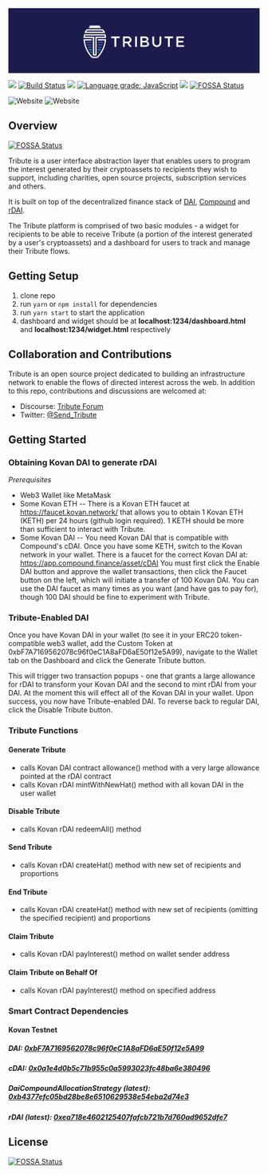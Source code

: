 <img src="./public/Tribute-banner.png" width="900" align="center">

![](https://img.shields.io/github/package-json/v/send-tribute/tribute-rdai)
[![Build Status](https://travis-ci.org/Send-Tribute/tribute-rDAI.svg?branch=master)](https://travis-ci.org/Send-Tribute/tribute-rDAI)
<a href="https://codeclimate.com/github/Send-Tribute/tribute-rDAI/maintainability"><img src="https://api.codeclimate.com/v1/badges/15fd59f45ab1ed7cc172/maintainability" /></a> [![Language grade: JavaScript](https://img.shields.io/lgtm/grade/javascript/g/Send-Tribute/tribute-rDAI.svg?logo=lgtm&logoWidth=18)](https://lgtm.com/projects/g/Send-Tribute/tribute-rDAI/context:javascript)
![](https://img.shields.io/github/license/pi0neerpat/rdai-trees)
[![FOSSA Status](https://app.fossa.com/api/projects/git%2Bgithub.com%2FSend-Tribute%2Ftribute-rDAI.svg?type=shield)](https://app.fossa.com/projects/git%2Bgithub.com%2FSend-Tribute%2Ftribute-rDAI?ref=badge_shield)

<img alt="Website" src="https://img.shields.io/website?label=app.sendtribute.io&url=https%3A%2F%2Fapp.sendtribute.io">
<img alt="Website" src="https://img.shields.io/website?label=test.sendtribute.io&url=https%3A%2F%2Ftest.sendtribute.io">

## Overview
[![FOSSA Status](https://app.fossa.io/api/projects/git%2Bgithub.com%2FSend-Tribute%2Ftribute-rDAI.svg?type=shield)](https://app.fossa.io/projects/git%2Bgithub.com%2FSend-Tribute%2Ftribute-rDAI?ref=badge_shield)


Tribute is a user interface abstraction layer that enables users to program the interest generated by their cryptoassets to recipients they wish to support, including charities, open source projects, subscription services and others.

It is built on top of the decentralized finance stack of [DAI](https://makerdao.com/en/dai/), [Compound](https://compound.finance) and [rDAI](https://redeem.money).

The Tribute platform is comprised of two basic modules - a widget for recipients to be able to receive Tribute (a portion of the interest generated by a user's cryptoassets) and a dashboard for users to track and manage their Tribute flows.

## Getting Setup

1. clone repo
2. run `yarn` or `npm install` for dependencies
3. run `yarn start` to start the application
4. dashboard and widget should be at **localhost:1234/dashboard.html** and **localhost:1234/widget.html** respectively

## Collaboration and Contributions

Tribute is an open source project dedicated to building an infrastructure network to enable the flows of directed interest across the web. In addition to this repo, contributions and discussions are welcomed at:

- Discourse: [Tribute Forum](https://tributeforum.io)
- Twitter: [@Send_Tribute](https://twitter.com/@Send_Tribute)

## Getting Started

### Obtaining Kovan DAI to generate rDAI

_Prerequisites_

- Web3 Wallet like MetaMask
- Some Kovan ETH --
  There is a Kovan ETH faucet at https://faucet.kovan.network/ that allows you to obtain 1 Kovan ETH (KETH) per 24 hours (github login required). 1 KETH should be more than sufficient to interact with Tribute.
- Some Kovan DAI -- You need Kovan DAI that is compatible with Compound's cDAI. Once you have some KETH, switch to the Kovan network in your wallet. There is a faucet for the correct Kovan DAI at: https://app.compound.finance/asset/cDAI
  You must first click the Enable DAI button and approve the wallet transactions, then click the Faucet button on the left, which will initiate a transfer of 100 Kovan DAI. You can use the DAI faucet as many times as you want (and have gas to pay for), though 100 DAI should be fine to experiment with Tribute.

### Tribute-Enabled DAI

Once you have Kovan DAI in your wallet (to see it in your ERC20 token-compatible web3 wallet, add the Custom Token at 0xbF7A7169562078c96f0eC1A8aFD6aE50f12e5A99), navigate to the Wallet tab on the Dashboard and click the Generate Tribute button.

This will trigger two transaction popups - one that grants a large allowance for rDAI to transform your Kovan DAI and the second to mint rDAI from your DAI. At the moment this will effect all of the Kovan DAI in your wallet. Upon success, you now have Tribute-enabled DAI. To reverse back to regular DAI, click the Disable Tribute button.

### Tribute Functions

#### Generate Tribute

- calls Kovan DAI contract allowance() method with a very large allowance pointed at the rDAI contract
- calls Kovan rDAI mintWithNewHat() method with all kovan DAI in the user wallet

#### Disable Tribute

- calls Kovan rDAI redeemAll() method

#### Send Tribute

- calls Kovan rDAI createHat() method with new set of recipients and proportions

#### End Tribute

- calls Kovan rDAI createHat() method with new set of recipients (omitting the specified recipient) and proportions

#### Claim Tribute

- calls Kovan rDAI payInterest() method on wallet sender address

#### Claim Tribute on Behalf Of

- calls Kovan rDAI payInterest() method on specified address

### Smart Contract Dependencies

#### Kovan Testnet

##### DAI: [0xbF7A7169562078c96f0eC1A8aFD6aE50f12e5A99](https://kovan.etherscan.io/address/0xbF7A7169562078c96f0eC1A8aFD6aE50f12e5A99)

##### cDAI: [0x0a1e4d0b5c71b955c0a5993023fc48ba6e380496](https://kovan.etherscan.io/address/0x0a1e4d0b5c71b955c0a5993023fc48ba6e380496)

##### DaiCompoundAllocationStrategy (latest): [0xb4377efc05bd28be8e6510629538e54eba2d74e3](https://kovan.etherscan.io/address/0xb4377efc05bd28be8e6510629538e54eba2d74e3)

##### rDAI (latest): [0xea718e4602125407fafcb721b7d760ad9652dfe7](https://kovan.etherscan.io/address/0xea718e4602125407fafcb721b7d760ad9652dfe7)


## License
[![FOSSA Status](https://app.fossa.io/api/projects/git%2Bgithub.com%2FSend-Tribute%2Ftribute-rDAI.svg?type=large)](https://app.fossa.io/projects/git%2Bgithub.com%2FSend-Tribute%2Ftribute-rDAI?ref=badge_large)